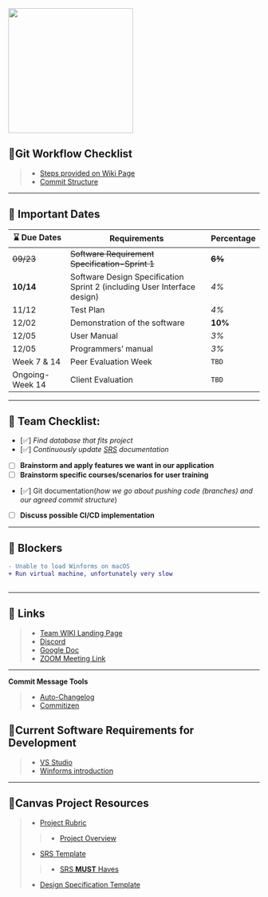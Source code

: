 <img src="https://octodex.github.com/images/stormtroopocat.jpg" width="250">


## 🤚Git Workflow Checklist

> + [Steps provided on Wiki Page](https://github.com/Project-PICK/Project-PICK/wiki/Git-Commit-Workflow)
> + [Commit Structure](https://github.com/Project-PICK/Project-PICK/wiki/Git-Commit-Structure)
***

## 🏁 Important Dates

| 	⌛ Due Dates | Requirements | Percentage |
| ------ | ----------- |-------- |
| ~~09/23~~   | ~~Software Requirement Specification-Sprint 1~~ |~~**6%**~~ |
| **10/14** | Software Design Specification Sprint 2 (including User Interface design) |*4%* |
| 11/12    | Test Plan |*4%* |
| 12/02    | Demonstration of the software  |**10%**|
| 12/05    | User Manual |*3%* |
| 12/05    | Programmers’ manual |*3%* |
| Week 7 & 14| Peer Evaluation Week |`TBD`|
| Ongoing- Week 14 | Client Evaluation  |`TBD`|
***



## 📑 Team Checklist:

- [✅] *Find database that fits project*
- [✅] *Continuously update [SRS](https://docs.google.com/document/d/1lbW62LPh84QcCzgn3-WpvVLJhuLZc-Fj-svnL28oMaM/edit) documentation*
- [ ] **Brainstorm and apply features we want in our application**
- [ ] **Brainstorm specific courses/scenarios for user training**
- [✅] Git documentation(*how we go about pushing code (branches) and our agreed commit structure*)
- [ ] **Discuss possible CI/CD implementation**
***
## 🚦 Blockers
 
```diff
- Unable to load Winforms on macOS
+ Run virtual machine, unfortunately very slow
  
```
***

## 🔖 Links
>  + [Team WIKI Landing Page](https://github.com/Project-PICK/Project-PICK/wiki)
>  + [Discord](https://discord.gg/NJmaeD)
>  + [Google Doc](https://docs.google.com/document/d/1lbW62LPh84QcCzgn3-WpvVLJhuLZc-Fj-svnL28oMaM/edit)
>  + [ZOOM Meeting Link](https://humboldtstate.zoom.us/j/7200172984)
***
 **Commit Message Tools**
>  - [Auto-Changelog](https://www.npmjs.com/package/auto-changelog)
>  - [Commitizen](https://www.npmjs.com/package/commitizen)



## 🗿Current Software Requirements for Development
> + [VS Studio](https://visualstudio.microsoft.com/)
> + [Winforms introduction](https://www.youtube.com/watch?v=Oxg6ciIcO3U)
***

## 🧞Canvas Project Resources

> + [Project Rubric](https://canvas.humboldt.edu/courses/46023/files/2190442?module_item_id=822639)
>> + [Project Overview](https://canvas.humboldt.edu/courses/46023/pages/project-overview?module_item_id=740402)
> + [SRS Template](https://canvas.humboldt.edu/courses/46023/files/2042318?module_item_id=740405)
>> + [SRS **MUST** Haves](https://canvas.humboldt.edu/courses/46023/pages/srs-must-haves?module_item_id=740406)
> + [Design Specification Template](http://www.cs.iit.edu/~oaldawud/CS487/project/software_design_specification.htm) 

